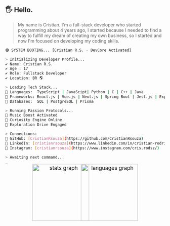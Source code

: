 

## 🖐 Hello.

> My name is Cristian. I'm a full-stack developer who started programming about 4 years ago, I started because I needed to find a way to fulfill my dream of creating my own business, so I started and now I'm focused on developing my coding skills.

```bash
🟣 SYSTEM BOOTING... [Cristian R.S. - DevCore Activated]

> Initializing Developer Profile...
✔️ Name: Cristian R.S.
✔️ Age : 17
✔️ Role: Fullstack Developer
✔️ Location: BR 🌎

> Loading Tech Stack...
🧠 Languages:  TypeScript | JavaScipt| Python | C | C++ | Java
🧩 Frameworks: React.js | Vue.js | Next.js | Spring Boot | Jest.js | Express.js
💾 Databases:  SQL | PostgreSQL | Prisma

> Running Passion Protocols...
🎵 Music Boost Activated
🧠 Curiosity Engine Online
🚀 Exploration Drive Engaged

> Connections:
🔗 GitHub: [CristianRsouza](https://github.com/CristianRsouza)
🔗 LinkedIn: [cristianrsouza](https://www.linkedin.com/in/cristian-rodrigues-548ab4250/)
🔗 Instagram: [cristianrsouza](https://www.instagram.com/cris.rodsz/)

> Awaiting next command...
_

```

<div align="center">
  <img 
    src="https://github-readme-stats.vercel.app/api?username=CristianRsouza&hide_title=false&hide_rank=false&show_icons=true&include_all_commits=true&count_private=true&theme=dark&disable_animations=false&locale=en&hide_border=false" 
    alt="stats graph" 
    style="transform: scale(1.2); transform-origin: center; height: 150px;" 
  />
  <img 
    src="https://github-readme-stats.vercel.app/api/top-langs?username=CristianRsouza&locale=en&hide_title=false&layout=compact&card_width=320&langs_count=6&theme=dark&hide_border=false" 
    alt="languages graph" 
    style="transform: scale(1.2); transform-origin: center; height: 150px;" 
  />
</div>
